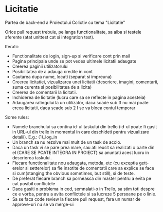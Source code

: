 # Licitatie
Partea de back-end a Proiectului Colictiv cu tema "Licitatie"

Orice pull request trebuie, pe langa functionalitate, sa aiba si testele aferente (atat unittest cat si integration test).

Iteratii:

-    Functionalitate de login, sign-up si verificare cont prin mail 
-    Pagina principala unde se pot vedea ultimele licitatii adaugate 
-    Creerea paginii utilizatorului 
-    Posibilitatea de a adauga credite in cont 
-    Cautarea dupa nume, locati (separat si impreuna) 
-    Creerea licitatiei, vizualizarea unei licitatii (descriere, imagini, comentarii, suma curenta si posibilitatea de a licita) 
-    Creerea de comentarii la licitatii. 
-    Inchiderea de licitatie (lucru care sa se reflecte in pagina acesteia) 
-    Adaugarea ratingului la un utilizator, daca scade sub 3 nu mai poate creea licitatii, daca scade sub 2 I se va bloca contul temporar 
 
Some rules:

- Numele branchului sa contina id-ul taskului din trello (id-ul poate fi gasit in URL-ul din trello in momentul in care deschideti pentru vizualizare detalii). E.g.: (1)_log_in
- Un branch sa nu rezolve mai mult de un task de acolo.
- Daca un task vi se pare prea mare, sau ati reusit sa realizati o parte din el (CARE SE POATE INTEGRA IN PROIECT) sa anuntati acest lucru in descrierea taskului.
- Fiecare functionalitate nou adaugata, metoda, etc (cu exceptia gett-erelor si setterelor) sa fie insotite de comentatii care sa explice se face si cum(stanging the obvious sometimes, but still), si de teste.
- De preferat fiecare branch sa porneasca din master pentru a evita pe cat posibil conflictele
- Daca gasiti o problema in cod, semnalati-o in Trello, sa stim toti despre ce e vorba, pentru a avita conflictele si sa lucreze 5 persoane pe o linie.
- Sa se faca code review la fiecare pull request, fara un numar de approve-uri nu se va merge-ui
